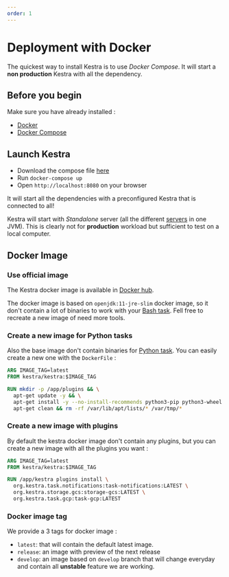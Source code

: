 ```yaml
---
order: 1
---
```

# Deployment with Docker

The quickest way to install Kestra is to use *Docker Compose*. It will start a **non production** Kestra with all the dependency.


## Before you begin
Make sure you have already installed :
- [Docker](https://docs.docker.com/engine/install/)
- [Docker Compose](https://docs.docker.com/compose/install/)

## Launch Kestra 

- Download the compose file [here](https://github.com/kestra-io/kestra/blob/develop/docker-compose.yml)
- Run `docker-compose up` 
- Open `http://localhost:8080` on your browser

It will start all the dependencies with a preconfigured Kestra that is connected to all! 

Kestra will start with *Standalone* server (all the different [servers](../../architecture) in one JVM). 
This is clearly not  for **production** workload but sufficient to test on a local computer.


## Docker Image 

### Use official image

The Kestra docker image is available in [Docker hub](https://hub.docker.com/r/kestra/kestra).

The docker image is based on `openjdk:11-jre-slim` docker image, so it don't contain a lot of binaries to work with your [Bash task](/plugins/core/tasks/scripts/org.kestra.core.tasks.scripts.Bash.html). 
Fell free to recreate a new image of need more tools. 


### Create a new image for Python tasks

Also the base image don't contain binaries for [Python task](https://kestra.io/plugins/core/tasks/scripts/org.kestra.core.tasks.scripts.Python.html).
You can easily create a new one with the `DockerFile` : 

```dockerfile
ARG IMAGE_TAG=latest
FROM kestra/kestra:$IMAGE_TAG

RUN mkdir -p /app/plugins && \
  apt-get update -y && \
  apt-get install -y --no-install-recommends python3-pip python3-wheel python3-setuptools python3-virtualenv && \
  apt-get clean && rm -rf /var/lib/apt/lists/* /var/tmp/*
```

### Create a new image with plugins

By default the kestra docker image don't contain any plugins, but you can create a new image with all the plugins you want : 
```dockerfile
ARG IMAGE_TAG=latest
FROM kestra/kestra:$IMAGE_TAG

RUN /app/kestra plugins install \
  org.kestra.task.notifications:task-notifications:LATEST \
  org.kestra.storage.gcs:storage-gcs:LATEST \
  org.kestra.task.gcp:task-gcp:LATEST 
```


### Docker image tag 

We provide a 3 tags for docker image : 
- `latest`: that will contain the default latest image. 
- `release`: an image with preview of the next release  
- `develop`: an image based on `develop` branch that will change everyday and contain all **unstable** feature we are working.
